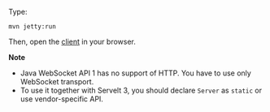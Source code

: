 Type:

```
mvn jetty:run
```

Then, open the [client](http://jsbin.com/loqika/1/watch?js,console) in your browser.

**Note**

* Java WebSocket API 1 has no support of HTTP. You have to use only WebSocket transport.
* To use it together with Servelt 3, you should declare `Server` as `static` or use vendor-specific API.